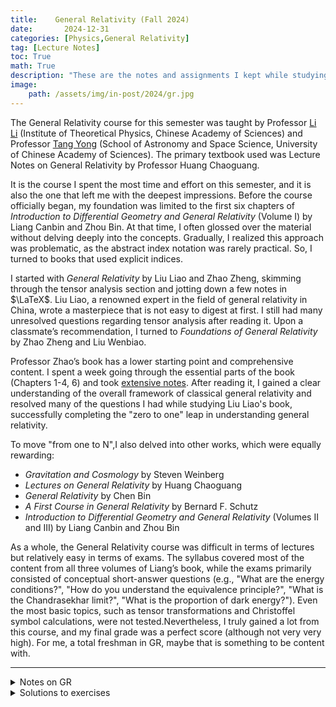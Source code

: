 ```yaml
---
title:    General Relativity (Fall 2024)
date:       2024-12-31
categories: [Physics,General Relativity]
tag: [Lecture Notes]
toc: True
math: True
description: "These are the notes and assignments I kept while studying General Relativity during the Fall 2024 semester."
image: 
    path: /assets/img/in-post/2024/gr.jpg
---
```


The General Relativity course for this semester was taught by Professor [Li Li](https://people.ucas.ac.cn/~liliphysics) (Institute of Theoretical Physics, Chinese Academy of Sciences) and Professor [Tang Yong](https://people.ucas.ac.cn/~yongtang) (School of Astronomy and Space Science, University of Chinese Academy of Sciences). The primary textbook used was Lecture Notes on General Relativity by Professor Huang Chaoguang.

It is the course I spent the most time and effort on this semester, and it is also the one that left me with the deepest impressions. Before the course officially began, my foundation was limited to the first six chapters of *Introduction to Differential Geometry and General Relativity* (Volume I) by Liang Canbin and Zhou Bin. At that time, I often glossed over the material without delving deeply into the concepts. Gradually, I realized this approach was problematic, as the abstract index notation was rarely practical. So, I turned to books that used explicit indices.  

I started with *General Relativity* by Liu Liao and Zhao Zheng, skimming through the tensor analysis section and jotting down a few notes in $\LaTeX$. Liu Liao, a renowned expert in the field of general relativity in China, wrote a masterpiece that is not easy to digest at first. I still had many unresolved questions regarding tensor analysis after reading it. Upon a classmate’s recommendation, I turned to *Foundations of General Relativity* by Zhao Zheng and Liu Wenbiao.  

Professor Zhao’s book has a lower starting point and comprehensive content. I spent a week going through the essential parts of the book (Chapters 1-4, 6) and took [extensive notes](https://collapsar0615.github.io/posts/2104.12785/). After reading it, I gained a clear understanding of the overall framework of classical general relativity and resolved many of the questions I had while studying Liu Liao's book, successfully completing the "zero to one" leap in understanding general relativity.  

To move "from one to N",I also delved into other works, which were equally rewarding:  
- *Gravitation and Cosmology* by Steven Weinberg  
- *Lectures on General Relativity* by Huang Chaoguang  
- *General Relativity* by Chen Bin  
- *A First Course in General Relativity* by Bernard F. Schutz  
- *Introduction to Differential Geometry and General Relativity* (Volumes II and III) by Liang Canbin and Zhou Bin  

As a whole, the General Relativity course was difficult in terms of lectures but relatively easy in terms of exams. The syllabus covered most of the content from all three volumes of Liang’s book, while the exams primarily consisted of conceptual short-answer questions (e.g., "What are the energy conditions?", "How do you understand the equivalence principle?", "What is the Chandrasekhar limit?", "What is the proportion of dark energy?"). Even the most basic topics, such as tensor transformations and Christoffel symbol calculations, were not tested.Nevertheless, I truly gained a lot from this course, and my final grade was a perfect score (although not very very high). For me, a total freshman in GR, maybe that is something to be content with.



---

<details class="details-block" markdown="1">
<summary> Notes on GR</summary>
<iframe src="/assets/PDF/广相24秋.pdf" width="100%" height='800'></iframe>
</details>

<details class="details-block" markdown="1">
<summary> Solutions to exercises </summary>
<iframe src="/assets/PDF/gr-homework.pdf" width="100%" height='800'></iframe>
</details>



